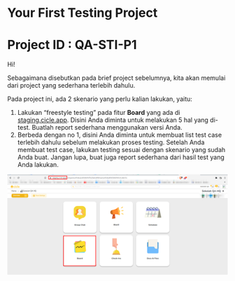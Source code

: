 # Your First Testing Project

# Project ID : QA-STI-P1

Hi!

Sebagaimana disebutkan pada brief project sebelumnya, kita akan memulai dari project yang sederhana terlebih dahulu.

Pada project ini, ada 2 skenario yang perlu kalian lakukan, yaitu:

1. Lakukan “freestyle testing” pada fitur **Board** yang ada di [staging.cicle.app](http://staging.cicle.app). Disini Anda diminta untuk melakukan 5 hal yang di-test. Buatlah report sederhana menggunakan versi Anda.
2. Berbeda dengan no 1, disini Anda diminta untuk membuat list test case terlebih dahulu sebelum melakukan proses testing. Setelah Anda membuat test case, lakukan testing sesuai dengan skenario yang sudah Anda buat. Jangan lupa, buat juga report sederhana dari hasil test yang Anda lakukan.

![Untitled](Your%20First%20Testing%20Project%207da0121c06924d6684dec33ee59591ee/Untitled.png)